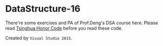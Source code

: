 # DataStructure-16

There're some exercises and PA of Prof.Deng's DSA course here.
Please read [Tsinghua Honor Code](http://dsa.cs.tsinghua.edu.cn/oj/course.shtml?courseid=55#honorCodeModal)
before you read these code.

Created by `Visual Studio 2015`.